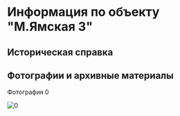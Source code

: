 # Информация по объекту "М.Ямская 3"

## Историческая справка

## Фотографии и архивные материалы

Фотография 0

![0](/P1270208_Compressed.jpg)


